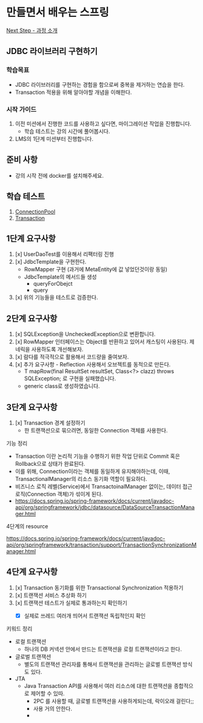# 만들면서 배우는 스프링
[Next Step - 과정 소개](https://edu.nextstep.camp/c/4YUvqn9V)

## JDBC 라이브러리 구현하기

### 학습목표
- JDBC 라이브러리를 구현하는 경험을 함으로써 중복을 제거하는 연습을 한다.
- Transaction 적용을 위해 알아야할 개념을 이해한다.

### 시작 가이드
1. 이전 미션에서 진행한 코드를 사용하고 싶다면, 마이그레이션 작업을 진행합니다.
    - 학습 테스트는 강의 시간에 풀어봅시다.
2. LMS의 1단계 미션부터 진행합니다.

## 준비 사항
- 강의 시작 전에 docker를 설치해주세요.

## 학습 테스트
1. [ConnectionPool](study/src/test/java/connectionpool)
2. [Transaction](study/src/test/java/transaction)



## 1단계 요구사항


1. [x] UserDaoTest를 이용해서 리팩터링 진행
2. [x] JdbcTemplate을 구현한다.  
   - RowMapper 구현  (과거에 MetaEntity에 값 넣었던것이랑 동일)
   - JdbcTemplate의 메서드들 생성
     - queryForObejct
     - query
3. [x] 위의 기능들을 테스트로 검증한다.
     
## 2단계 요구사항

1. [x] SQLException을 UncheckedException으로 변환합니다.
2. [x] RowMapper 인터페이스는 Object를 반환하고 있어서 캐스팅이 사용된다. 제네릭을 사용하도록 개선해보자.
3. [x] 람다를 적극적으로 활용해서 코드량을 줄여보자.
4. [x] 추가 요구사항 - Reflection 사용해서 오브젝트를 동적으로 만든다.
    - <T> T mapRow(final ResultSet resultSet, Class<?> clazz) throws SQLException;
        로 구현을 실패했습니다.
    - generic class로 생성하였습니다.

   

## 3단계 요구사항


1. [x] Transaction 경계 설정하기
   - 한 트랜잭션으로 묶으려면, 동일한 Connection 객체를 사용한다.



기능 정리
- Transaction 이란 논리적 기능을 수행하기 위한 작업 단위로 Commit 혹은 Rollback으로 상태가 완료된다.
- 이를 위해, Connection이라는 객체를 동일하게 유지해야하는데, 이때, TransactionalManager의 리소스 동기화 역할이 필요하다.
- 비즈니스 로직 레벨(Service)에서 TransactoinalManager 없이는, 데이터 접근 로직(Connection 객체)가 섞이게 된다.
-   https://docs.spring.io/spring-framework/docs/current/javadoc-api/org/springframework/jdbc/datasource/DataSourceTransactionManager.html


4단계의 resource 

https://docs.spring.io/spring-framework/docs/current/javadoc-api/org/springframework/transaction/support/TransactionSynchronizationManager.html


## 4단계 요구사항

1. [x] Transaction 동기화를 위한 Transactional Synchronization 적용하기
2. [x] 트랜잭션 서비스 추상화 하기
3. [x] 트랜잭션 테스트가 실제로 통과하는지 확인하기
   - [x] 실제로 쓰레드 여러개 띄어서 트랜잭션 독립적인지 확인


키워드 정리
- 로컬 트랜잭션
  - 하나의 DB 커넥션 안에서 만드는 트랜잭션을 로컬 트랜잭션이라고 한다.
- 글로벌 트랜잭션
  - 별도의 트랜잭션 관리자를 통해서 트랜잭션을 관리하는 글로벌 트랜잭션 방식도 있다.
- JTA 
  - Java Transaction API를 사용해서 여러 리소스에 대한 트랜잭션을 종합적으로 제어할 수 있따.
    -  2PC 를 사용할 때, 글로벌 트랜잭션을 사용하게되는데, 락이오래 걸린다;;
    -  사용 거의 안한다. 
    -  

